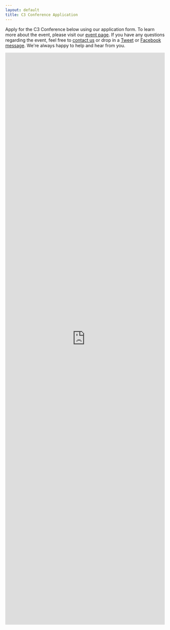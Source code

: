 ```yaml
---
layout: default
title: C3 Conference Application
---
```

Apply for the C3 Conference below using our application form. To learn more about the event, please visit our [event page](http://c3inspire.com/kw-c3-conference/).
If you have any questions regarding the event, feel free to [contact us](http://c3inspire.com/contact-us/) or drop in a [Tweet](http://twitter.com/c3_conference) or [Facebook message](http://www.facebook.com/c3inspire).
We're always happy to help and hear from you.
<div class="clearfix"></div>

<iframe src="https://docs.google.com/forms/d/1vaIINtaTByKXnFWf0Mhrqr_Hiy26fQkQGI_Ty4DUA9o/viewform?embedded=true" height="1800" frameborder="0" marginheight="0" marginwidth="0" style="width: 100%;">Loading...</iframe>
